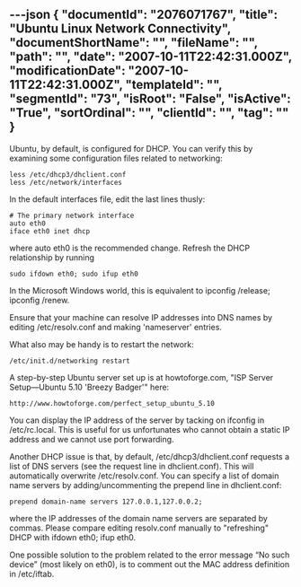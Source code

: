 ---json
{
  "documentId": "2076071767",
  "title": "Ubuntu Linux Network Connectivity",
  "documentShortName": "",
  "fileName": "",
  "path": "",
  "date": "2007-10-11T22:42:31.000Z",
  "modificationDate": "2007-10-11T22:42:31.000Z",
  "templateId": "",
  "segmentId": "73",
  "isRoot": "False",
  "isActive": "True",
  "sortOrdinal": "",
  "clientId": "",
  "tag": ""
}
---

Ubuntu, by default, is configured for DHCP. You can verify this by examining some configuration files related to networking:

    less /etc/dhcp3/dhclient.conf
    less /etc/network/interfaces

In the default interfaces file, edit the last lines thusly:

    # The primary network interface
    auto eth0
    iface eth0 inet dhcp

where auto eth0 is the recommended change. Refresh the DHCP relationship by running

    sudo ifdown eth0; sudo ifup eth0

In the Microsoft Windows world, this is equivalent to ipconfig /release; ipconfig /renew.

Ensure that your machine can resolve IP addresses into DNS names by editing /etc/resolv.conf and making 'nameserver' entries.

What also may be handy is to restart the network:

    /etc/init.d/networking restart

A step-by-step Ubuntu server set up is at howtoforge.com, &quot;ISP Server Setup—Ubuntu 5.10 'Breezy Badger'&quot; here:

    http://www.howtoforge.com/perfect_setup_ubuntu_5.10

You can display the IP address of the server by tacking on ifconfig in /etc/rc.local. This is useful for us unfortunates who cannot obtain a static IP address and we cannot use port forwarding.

Another DHCP issue is that, by default, /etc/dhcp3/dhclient.conf requests a list of DNS servers (see the request line in dhclient.conf). This will automatically overwrite /etc/resolv.conf. You can specify a list of domain name servers by adding/uncommenting the prepend line in dhclient.conf:

    prepend domain-name servers 127.0.0.1,127.0.0.2;

where the IP addresses of the domain name servers are separated by commas. Please compare editing resolv.conf manually to &quot;refreshing&quot; DHCP with ifdown eth0; ifup eth0.

One possible solution to the problem related to the error message “No such device” (most likely on eth0), is to comment out the MAC address definition in /etc/iftab.
